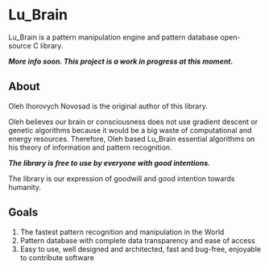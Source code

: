 # Lu_Brain

Lu_Brain is a pattern manipulation engine and pattern database open-source C library.

___More info soon. This project is a work in progress at this moment.___

## About

Oleh Ihorovych Novosad is the original author of this library.

Oleh believes our brain or consciousness does not use gradient descent or genetic algorithms because it would be a big waste of computational and energy resources. Therefore, Oleh based Lu_Brain essential algorithms on his theory of information and pattern recognition.

___The library is free to use by everyone with good intentions.___

The library is our expression of goodwill and good intention towards humanity.

## Goals

1. The fastest pattern recognition and manipulation in the World
2. Pattern database with complete data transparency and ease of access
3. Easy to use, well designed and architected, fast and bug-free, enjoyable to contribute software


